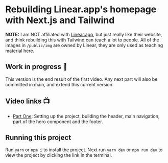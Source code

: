 # Rebuilding Linear.app's homepage with Next.js and Tailwind

**NOTE:** I am NOT affiliated with [Linear.app](https://linear.app/), but just really like their website, and think rebuilding this with Tailwind can teach a lot to people. All of the images in `/public/img` are owned by Linear, they are only used as teaching material here.

## Work in progress 🚧

This version is the end result of the first video. Any next part will also be committed in main, and extend this current version.

## Video links 📺

* [Part One](https://youtu.be/ls_b-1a0ZUc): Setting up the project, building the header, main navigation, part of the hero component and the footer.

## Running this project

Run `yarn` or `npm i` to install the project. Next run `yarn dev` or `npm run dev` to view the project by clicking the link in the terminal.